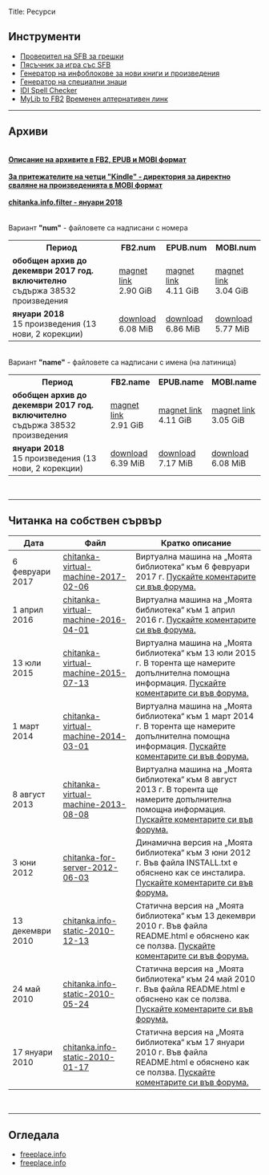 Title: Ресурси

## __Инструменти__

* [Проверител на SFB за грешки](http://tools.chitanka.info/sfb-check/)
* [Пясъчник за игра със SFB](/sandbox)
* [Генератор на инфоблокове за нови книги и произведения](http://tools.chitanka.info/infogen/)
* [Генератор на специални знаци](http://tools.chitanka.info/specialchar/)
* [IDI Spell Checker](http://freeplace.info/ididictionary/bulgarian_spell_checker/)
* [MyLib to FB2](http://www.sfbg.us/mylibtofb2/) [Временен алтернативен линк](http://asen.baramov.org/rsrc/MyLibToFB2_v-0-6-03.zip)

-------------------------------------
<h2 id="archives"><strong>Архиви</strong></h2>
<br/>
<a href="http://pechkov.chitanka.info/#archives"><b><u>Описание на архивите в FB2, EPUB и MOBI формат</u></b></a><br/><br/>
<a href="http://pechkov.chitanka.info/mobi"><b><u>За притежателите на четци "Kindle" - директория за директно сваляне на произведенията в MOBI формат</u></b></a><br/><br/>
<a href="https://pechkov.chitanka.info/util/chitanka.info.filter-2018.01.zip"><b><u>chitanka.info.filter - януари 2018</u></b></a><br/><br/><br/>
Вариант <b>"num"</b> - файловете са надписани с номера
<table class="table table-striped">
  <tr>
    <th>Период</th>
    <th>FB2.num</th>
    <th>EPUB.num</th>
    <th>MOBI.num</th>
  </tr>
  <tr>
    <td><b>обобщен архив до декември 2017 год. включително</b><br>съдържа 38532 произведения</td>
    <td><a href="magnet:?xt=urn:btih:B7972DAD9EA6D3D12F0BE119292CE3CEF5728BE2&dn=chitanka.info.fb2.num-2017.12-cumulative.zip">magnet link</a><br/>2.90 GiB</td>
    <td><a href="magnet:?xt=urn:btih:0270E9E9533347813450B66CC65234BDD9E5B711&dn=chitanka.info.epub.num-2017.12-cumulative.zip">magnet link</a><br/>4.11 GiB</td>
    <td><a href="magnet:?xt=urn:btih:D5FB319FBF36BF37B663510798B862A093F193B0&dn=chitanka.info.mobi.num-2017.12-cumulative.zip">magnet link</a><br/>3.04 GiB</td>
  </tr>
  <tr>
    <td><b>януари 2018</b><br>15 произведения (13 нови, 2 корекции)</td>
    <td><a href="https://pechkov.chitanka.info/archives/chitanka.info.fb2.num-2018.01.zip">download</a><br/>6.08 MiB</td>
    <td><a href="https://pechkov.chitanka.info/archives/chitanka.info.epub.num-2018.01.zip">download</a><br/>6.86 MiB</td>
    <td><a href="https://pechkov.chitanka.info/archives/chitanka.info.mobi.num-2018.01.zip">download</a><br/>5.77 MiB</td>
  </tr>
</table>
<br/>
Вариант <b>"name"</b> - файловете са надписани с имена (на латиница)
<table class="table table-striped">
  <tr>
    <th>Период</th>
    <th>FB2.name</th>
    <th>EPUB.name</th>
    <th>MOBI.name</th>
  </tr>
  <tr>
  <tr>
    <td><b>обобщен архив до декември 2017 год. включително</b><br>съдържа 38532 произведения</td>
    <td><a href="magnet:?xt=urn:btih:F7FB57E51DAE93164B389D2E08B5899467231C0F&dn=chitanka.info.fb2.name-2017.12-cumulative.zip">magnet link</a><br/>2.91 GiB</td>
    <td><a href="magnet:?xt=urn:btih:C3E945271F1E28EB2BCB5C4C3AA856919E81FAA3&dn=chitanka.info.epub.name-2017.12-cumulative.zip">magnet link</a><br/>4.11 GiB</td>
    <td><a href="magnet:?xt=urn:btih:F64287627676ED402DDB96A3D75CE0FB267C28C7&dn=chitanka.info.mobi.name-2017.12-cumulative.zip">magnet link</a><br/>3.05 GiB</td>
  </tr>
  <tr>
    <td><b>януари 2018</b><br>15 произведения (13 нови, 2 корекции)</td>
    <td><a href="https://pechkov.chitanka.info/archives/chitanka.info.fb2.name-2018.01.zip">download</a><br/>6.39 MiB</td>
    <td><a href="https://pechkov.chitanka.info/archives/chitanka.info.epub.name-2018.01.zip">download</a><br/>7.17 MiB</td>
    <td><a href="https://pechkov.chitanka.info/archives/chitanka.info.mobi.name-2018.01.zip">download</a><br/>6.08 MiB</td>
  </tr>
</table>
<br/>

-------------------------------------
<h2 id="my-library-on-my-own-server"><strong>Читанка на собствен сървър</strong></h2>

Дата             | Файл                                                                                                               | Кратко описание
---------------- | ------------------------------------------------------------------------------------------------------------------ | -----------------------------------------------------------------------------------------------------------------------------------------------------------------------------------------------------------------------------
6 февруари 2017  | [chitanka-virtual-machine-2017-02-06](https://files.chitanka.info/chitanka.06.02.2017.torrent)                     | Виртуална машина на „Моята библиотека“ към 6 февруари 2017 г. [Пускайте коментарите си във форума.](http://forum.chitanka.info/my-library-on-virtual-machine-t3949.html)
1 април 2016     | [chitanka-virtual-machine-2016-04-01](http://files.chitanka.info/chitanka.01.04.2016.torrent)                      | Виртуална машина на „Моята библиотека“ към 1 април 2016 г. [Пускайте коментарите си във форума.](http://forum.chitanka.info/my-library-on-virtual-machine-t3949.html)
13 юли 2015      | [chitanka-virtual-machine-2015-07-13](http://files.chitanka.info/chitanka.13.07.2015.torrent)                      | Виртуална машина на „Моята библиотека“ към 13 юли 2015 г. В торента ще намерите допълнителна помощна информация. [Пускайте коментарите си във форума.](http://forum.chitanka.info/my-library-on-virtual-machine-t3949.html)
1 март 2014      | [chitanka-virtual-machine-2014-03-01](http://static.chitanka.info/tor/chitanka-virtual-machine-2014-03-01.torrent) | Виртуална машина на „Моята библиотека“ към 1 март 2014 г. В торента ще намерите допълнителна помощна информация. [Пускайте коментарите си във форума.](http://forum.chitanka.info/my-library-on-virtual-machine-t3949.html)
8 август 2013    | [chitanka-virtual-machine-2013-08-08](http://static.chitanka.info/tor/chitanka-virtual-machine-2013-08-08.torrent) | Виртуална машина на „Моята библиотека“ към 8 август 2013 г. В торента ще намерите допълнителна помощна информация. [Пускайте коментарите си във форума.](http://forum.chitanka.info/my-library-on-virtual-machine-t3949.html)
3 юни 2012       | [chitanka-for-server-2012-06-03](http://static.chitanka.info/tor/chitanka-for-server-2012-06-03.torrent)           | Динамична версия на „Моята библиотека“ към 3 юни 2012 г. Във файла INSTALL.txt е обяснено как се инсталира. [Пускайте коментарите си във форума.](http://forum.chitanka.info/chitanka-download-own-server-t3178.html)
13 декември 2010 | [chitanka.info-static-2010-12-13](http://static.chitanka.info/tor/chitanka.info-static-2010-12-13.torrent)         | Статична версия на „Моята библиотека“ към 13 декември 2010 г. Във файла README.html е обяснено как се ползва. [Пускайте коментарите си във форума.](http://forum.chitanka.info/static-version-t1517.html)
24 май 2010      | [chitanka.info-static-2010-05-24](http://static.chitanka.info/tor/chitanka.info-static-2010-05-24.torrent)         | Статична версия на „Моята библиотека“ към 24 май 2010 г. Във файла README.html е обяснено как се ползва. [Пускайте коментарите си във форума.](http://forum.chitanka.info/static-version-t1517.html)
17 януари 2010   | [chitanka.info-static-2010-01-17](http://static.chitanka.info/tor/chitanka.info-static-2010-01-17.torrent)         | Статична версия на „Моята библиотека“ към 17 януари 2010 г. Във файла README.html е обяснено как се ползва. [Пускайте коментарите си във форума.](http://forum.chitanka.info/static-version-t1517.html)

<br/>

-------------------------------------
## __Огледала__

* [freeplace.info](http://freeplace.info/proxy/browse.php?u=http://clivl6rf3vft7ihw.onion)
* [freeplace.info](http://freeplace.info/proxy/browse.php?u=http://chitanka.i2p)
